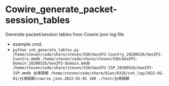 # Cowire_generate_packet-session_tables
Generate packet/session tables from Cowire json log file
-  example cmd:
  - `python ssh_generate_tables.py /home/steven/code/share/steven/SSH/GeoIP2-Country_20200526/GeoIP2-Country.mmdb /home/steven/code/share/steven/SSH/GeoIP2-Domain_20200526/GeoIP2-Domain.mmdb /home/steven/code/share/steven/SSH/GeoIP2-ISP_20200526/GeoIP2-ISP.mmdb 台灣碩網 /home/steven/code/share/Dian/0318/ssh_log/2022-01-01/台灣碩網/cowrie.json.2022-01-01 100 ./test/台灣碩網`
